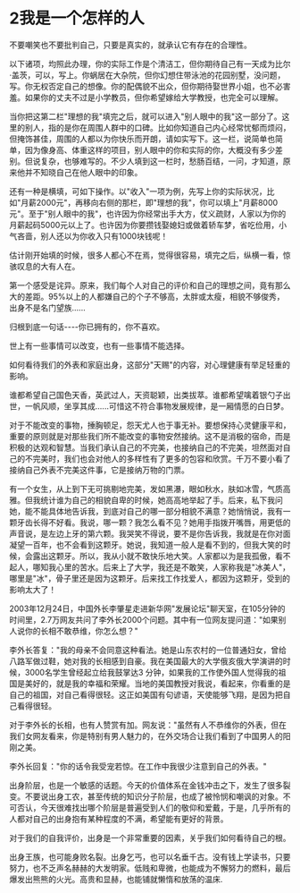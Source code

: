 # 2我是一个怎样的人

不要嘲笑也不要批判自己，只要是真实的，就承认它有存在的合理性。

以下诸项，均照此办理，你的实际工作是个清洁工，但你期待自己有一天成为比尔·盖茨，可以，写上。你蜗居在大杂院，但你幻想住带泳池的花园别墅，没问题，写。你无权否定自己的想像。你的配偶貌不出众，但你期待娶世界小姐，也不必害羞。如果你的丈夫不过是小学教员，但你希望嫁给大学教授，也完全可以理解。

当你把这第二栏"理想的我"填完之后，就可以进入"别人眼中的我"这一部分了。这里的别人，指的是你在周围人群中的口碑。比如你知道自己内心经常忧郁而烦闷，但掩饰甚佳，周围的人都以为你快乐而开朗，请如实写下。这一栏，说简单也简单，因为像身高、体重这样的项目，别人眼中的你和实际的你，大概没有多少差别。但说复杂，也够难写的。不少人填到这一栏时，愁肠百结，一问，才知道，原来他并不知晓自己在他人眼中的印象。

还有一种是横填，可如下操作。以"收入"一项为例，先写上你的实际状况，比如"月薪2000元"，再移向右侧的那栏，即"理想的我"，你可以填上"月薪8000元"。至于"别人眼中的我"，也许因为你经常出手大方，仗义疏财，人家以为你的月薪起码5000元以上了。也许因为你要攒钱娶媳妇或做着轿车梦，省吃俭用，小气吝啬，别人还以为你收入只有1000块钱呢！

估计刚开始填的时候，很多人都心不在焉，觉得很容易，填完之后，纵横一看，惊骇叹息的大有人在。

第一个感受是诧异。原来，我们每个人对自己的评价和自己的理想之间，竟有那么大的差距。95%以上的人都嫌自己的个子不够高，太胖或太瘦，相貌不够俊秀，出身不是名门望族......

归根到底一句话----你已拥有的，你不喜欢。

世上有一些事情可以改变，也有一些事情不能选择。

如何看待我们的外表和家庭出身，这部分"天赐"的内容，对心理健康有举足轻重的影响。

谁都希望自己国色天香，英武过人，天资聪颖，出类拔萃。谁都希望噙着银勺子出世，一帆风顺，坐享其成......可惜这不符合事物发展规律，是一厢情愿的白日梦。

对于不能改变的事物，捶胸顿足，怨天尤人也于事无补。要想保持心灵健康平和，重要的原则就是对那些我们所不能改变的事物安然接纳。这不是消极的宿命，而是积极的达观和智慧。当我们承认自己的不完美，也接纳自己的不完美，坦然面对自己的不完美时，我们也会对他人的多样性有了更多的包容和欣赏。千万不要小看了接纳自己外表不完美这件事，它是接纳万物的门票。

有一个女生，从上到下无可挑剔地完美，发如黑瀑，眼如秋水，肤如冰雪，气质高雅。但我统计谁为自己的相貌自卑的时候，她高高地举起了手。后来，私下我问她，能不能具体地告诉我，到底对自己的哪一部分相貌不满意？她悄悄说，我有一颗牙齿长得不好看。我说，哪一颗？我怎么看不见？她用手指拨开嘴唇，用更低的声音说，是左边上牙的第六颗。我哭笑不得说，要不是你告诉我，我就是在你对面凝望一百年，也不会看到这颗牙。她说，我知道一般人是看不到的，但我大笑的时候，会露出这颗牙。所以，我从小就不敢快乐地大笑。人家都以为是我孤傲，看不起人，哪知我心里的苦水。后来上了大学，我还是不敢笑，人家称我是"冰美人"，哪里是"冰"，骨子里还是因为这颗牙。后来找工作找爱人，都因为这颗牙，受到的影响太大了！

2003年12月24日，中国外长李肇星走进新华网"发展论坛"聊天室，在105分钟的时间里，2.7万网友共问了李外长2000个问题。其中有一位网友提问道："如果别人说你的长相不敢恭维，你怎么想？"

李外长答复："我的母亲不会同意这种看法。她是山东农村的一位普通妇女，曾给八路军做过鞋，她对我的长相感到自豪。我在美国最大的大学俄亥俄大学演讲的时候，3000名学生曾经起立给我鼓掌达3 分钟，如果我的工作使外国人觉得我的祖国是美好的，就是我的幸福和荣耀。当地的美国教授对我说，看起来，你看重的是自己的祖国，对自己看得很轻。这正如美国有句谚语，天使能够飞翔，是因为把自己看得很轻。

对于李外长的长相，也有人赞赏有加。网友说："虽然有人不恭维你的外表，但在我们女网友看来，你是特别有男人魅力的，在外交场合让我们看到了中国男人的阳刚之美。

李外长回复："你的话令我受宠若惊。在工作中我很少注意到自己的外表。"

出身阶层，也是一个敏感的话题。今天的价值体系在金钱冲击之下，发生了很多裂变。不要说出身工农，甚至传统的知识分子阶层，也成了被怜悯和嘲讽的对象。不可否认，今天很难找出哪个阶层是普遍受到人们的敬仰和爱戴，于是，几乎所有的人都对自己的出身抱有某种程度的不满，希望能有更好的背景。

对于我们的自我评价，出身是一个非常重要的因素，关乎我们如何看待自己的根。

出身王族，也可能身败名裂。出身乞丐，也可以名垂千古。没有钱上学读书，只要努力，也不乏声名赫赫的大发明家。低贱和卑微，也能成为不懈努力的燃料，最后爆发出熊熊的火光。高贵和显赫，也能铺就懒惰和放荡的温床.
